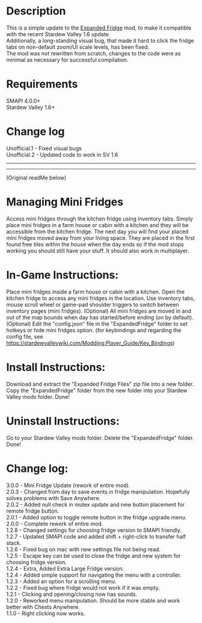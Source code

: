 # Description
This is a simple update to the [Expanded Fridge](https://www.nexusmods.com/stardewvalley/mods/1191) mod, to make it compatible with the recent Stardew Valley 1.6 update.  
Additionally, a long-standing visual bug, that made it hard to click the fridge tabs on non-default zoom/UI scale levels, has been fixed.  
The mod was *not* rewritten from scratch, changes to the code were as minimal as necessary for successful compilation.



# Requirements
SMAPI 4.0.0+  
Stardew Valley 1.6+

# Change log
Unofficial.1 - Fixed visual bugs  
Unofficial.2 - Updated code to work in SV 1.6

----------------------------------
----------------------------------
(Original readMe below)


# Managing Mini Fridges
Access mini fridges through the kitchen fridge using inventory tabs. Simply place mini fridges in a farm house or cabin with a kitchen and they will be accessible from the kitchen fridge. The next day you will find your placed mini fridges moved away from your living space. They are placed in the first found free tiles within the house when the day ends so if the mod stops working you should still have your stuff. It should also work in multiplayer.

# In-Game Instructions:
Place mini fridges inside a farm house or cabin with a kitchen.
Open the kitchen fridge to access any mini fridges in the location.
Use inventory tabs, mouse scroll wheel or game-pad shoulder triggers to switch between inventory pages (mini fridges).
(Optional) All mini fridges are moved in and out of the map bounds when day has started/before ending (on by default).
(Optional) Edit the "config.json" file in the "ExpandedFridge" folder to set hotkeys or hide mini fridges option.
(for keybindings and regarding the config file, see https://stardewvalleywiki.com/Modding:Player_Guide/Key_Bindings)

# Install Instructions:
Download and extract the "Expanded Fridge Files" zip file into a new folder.
Copy the "ExpandedFridge" folder from the new folder into your Stardew Valley mods folder.
Done!

# Uninstall Instructions:
Go to your Stardew Valley mods folder.
Delete the "ExpandedFridge" folder.
Done!


# Change log:
3.0.0 ﻿- Mini Fridge Update (rework of entire mod).  
2.0.3 ﻿- Changed from day to save events in fridge manipulation. Hopefully solves problems with Save Anywhere.  
2.0.2 ﻿- Added null check in mutex update and new button placement for remote fridge button.  
2.0.1 ﻿- Added option to toggle remote button in the fridge upgrade menu.  
2.0.0 ﻿- Complete rework of entire mod.  
1.2.8 ﻿- Changed settings for choosing fridge version to SMAPI friendly.  
1.2.7 ﻿- Updated SMAPI code and added shift + right-click to transfer half stack.  
1.2.6 ﻿- Fixed bug on mac with new settings file not being read.  
1.2.5 ﻿- Escape key can be used to close the fridge and new system for choosing fridge version.  
1.2.4 ﻿- Extra, Added Extra Large Fridge version.  
1.2.4 ﻿- Added simple support for navigating the menu with a controller.  
1.2.3 ﻿- Added an option for a scrolling menu.  
1.2.2 ﻿- Fixed bug where fridge would not work if it was empty.  
1.2.1 ﻿- Clicking and opening/closing now has sounds.  
1.2.0 ﻿- Reworked menu manipulation. Should be more stable and work better with Chests Anywhere.  
1.1.0  ﻿- Right clicking now works.  
